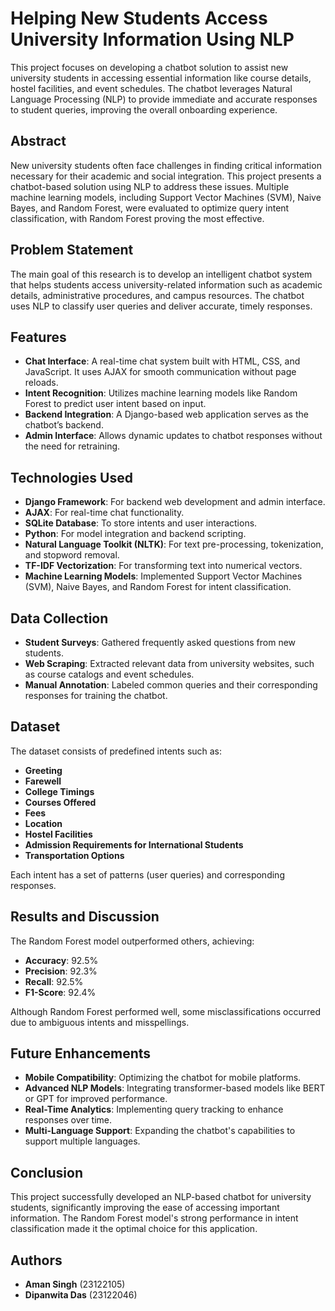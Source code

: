 # Helping New Students Access University Information Using NLP

This project focuses on developing a chatbot solution to assist new university students in accessing essential information like course details, hostel facilities, and event schedules. The chatbot leverages Natural Language Processing (NLP) to provide immediate and accurate responses to student queries, improving the overall onboarding experience.

## Abstract

New university students often face challenges in finding critical information necessary for their academic and social integration. This project presents a chatbot-based solution using NLP to address these issues. Multiple machine learning models, including Support Vector Machines (SVM), Naive Bayes, and Random Forest, were evaluated to optimize query intent classification, with Random Forest proving the most effective.

## Problem Statement

The main goal of this research is to develop an intelligent chatbot system that helps students access university-related information such as academic details, administrative procedures, and campus resources. The chatbot uses NLP to classify user queries and deliver accurate, timely responses.

## Features

- **Chat Interface**: A real-time chat system built with HTML, CSS, and JavaScript. It uses AJAX for smooth communication without page reloads.
- **Intent Recognition**: Utilizes machine learning models like Random Forest to predict user intent based on input.
- **Backend Integration**: A Django-based web application serves as the chatbot’s backend.
- **Admin Interface**: Allows dynamic updates to chatbot responses without the need for retraining.

## Technologies Used

- **Django Framework**: For backend web development and admin interface.
- **AJAX**: For real-time chat functionality.
- **SQLite Database**: To store intents and user interactions.
- **Python**: For model integration and backend scripting.
- **Natural Language Toolkit (NLTK)**: For text pre-processing, tokenization, and stopword removal.
- **TF-IDF Vectorization**: For transforming text into numerical vectors.
- **Machine Learning Models**: Implemented Support Vector Machines (SVM), Naive Bayes, and Random Forest for intent classification.

## Data Collection

- **Student Surveys**: Gathered frequently asked questions from new students.
- **Web Scraping**: Extracted relevant data from university websites, such as course catalogs and event schedules.
- **Manual Annotation**: Labeled common queries and their corresponding responses for training the chatbot.

## Dataset

The dataset consists of predefined intents such as:
- **Greeting**
- **Farewell**
- **College Timings**
- **Courses Offered**
- **Fees**
- **Location**
- **Hostel Facilities**
- **Admission Requirements for International Students**
- **Transportation Options**

Each intent has a set of patterns (user queries) and corresponding responses.

## Results and Discussion

The Random Forest model outperformed others, achieving:
- **Accuracy**: 92.5%
- **Precision**: 92.3%
- **Recall**: 92.5%
- **F1-Score**: 92.4%

Although Random Forest performed well, some misclassifications occurred due to ambiguous intents and misspellings.

## Future Enhancements

- **Mobile Compatibility**: Optimizing the chatbot for mobile platforms.
- **Advanced NLP Models**: Integrating transformer-based models like BERT or GPT for improved performance.
- **Real-Time Analytics**: Implementing query tracking to enhance responses over time.
- **Multi-Language Support**: Expanding the chatbot's capabilities to support multiple languages.

## Conclusion

This project successfully developed an NLP-based chatbot for university students, significantly improving the ease of accessing important information. The Random Forest model's strong performance in intent classification made it the optimal choice for this application.

## Authors

- **Aman Singh** (23122105)
- **Dipanwita Das** (23122046)
